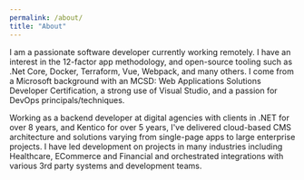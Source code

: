 ```yaml
---
permalink: /about/
title: "About"
---
```


I am a passionate software developer currently working remotely. I have an interest in the 12-factor app methodology, and open-source tooling such as .Net Core, Docker, Terraform, Vue, Webpack, and many others. I come from a Microsoft background with an MCSD: Web Applications Solutions Developer Certification, a strong use of Visual Studio, and a passion for DevOps principals/techniques.

Working as a backend developer at digital agencies with clients in .NET for over 8 years, and Kentico for over 5 years, I've delivered cloud-based CMS architecture and solutions varying from single-page apps to large enterprise projects. I have led development on projects in many industries including Healthcare, ECommerce and Financial and orchestrated integrations with various 3rd party systems and development teams.
